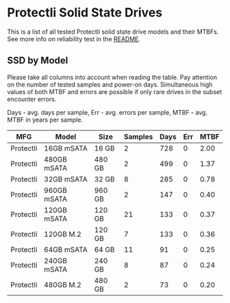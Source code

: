 Protectli Solid State Drives
============================

This is a list of all tested Protectli solid state drive models and their MTBFs. See
more info on reliability test in the [README](https://github.com/bsdhw/SMART).

SSD by Model
------------

Please take all columns into account when reading the table. Pay attention on the
number of tested samples and power-on days. Simultaneous high values of both MTBF
and errors are possible if only rare drives in the subset encounter errors.

Days - avg. days per sample,
Err  - avg. errors per sample,
MTBF - avg. MTBF in years per sample.

| MFG       | Model              | Size   | Samples | Days  | Err   | MTBF |
|-----------|--------------------|--------|---------|-------|-------|------|
| Protectli | 16GB mSATA         | 16 GB  | 2       | 728   | 0     | 2.00   |
| Protectli | 480GB mSATA        | 480 GB | 2       | 499   | 0     | 1.37   |
| Protectli | 32GB mSATA         | 32 GB  | 8       | 285   | 0     | 0.78   |
| Protectli | 960GB mSATA        | 960 GB | 2       | 147   | 0     | 0.40   |
| Protectli | 120GB mSATA        | 120 GB | 21      | 133   | 0     | 0.37   |
| Protectli | 120GB M.2          | 120 GB | 7       | 133   | 0     | 0.36   |
| Protectli | 64GB mSATA         | 64 GB  | 11      | 91    | 0     | 0.25   |
| Protectli | 240GB mSATA        | 240 GB | 8       | 87    | 0     | 0.24   |
| Protectli | 480GB M.2          | 480 GB | 2       | 73    | 0     | 0.20   |
